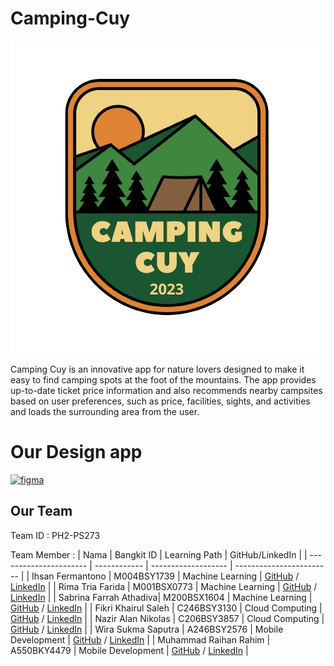 # Camping-Cuy
![](Machine%20Learning//logo.png)

Camping Cuy is an innovative app for nature lovers designed to make it easy to find camping spots at the foot of the mountains. The app provides up-to-date ticket price information and also recommends nearby campsites based on user preferences, such as price, facilities, sights, and activities and loads the surrounding area from the user.
# Our Design app
[![figma](https://img.shields.io/badge/Figma-Our%20Design-success)]([https://www.figma.com/file/XX8rOGgty7gRRNtktFIL9U/YourNey?node-id=0%3A1](https://www.figma.com/proto/aLVBN5ZYiQhvnvnqGDS69k/Camping-Cuy?page-id=0%3A1&type=design&node-id=1-55&viewport=300%2C323%2C0.5&t=v7dAYiuxGT8s8H1J-1&scaling=scale-down&starting-point-node-id=27%3A22&mode=design))
## Our Team
 Team ID : PH2-PS273
 
 Team Member : 
| Nama                   | Bangkit ID   | Learning Path      | GitHub/LinkedIn          |
| ---------------------- | ------------ | ------------------- | ------------------------ |
| Ihsan Fermantono       | M004BSY1739  | Machine Learning    | [GitHub](https://github.com/fermantonoihsan) / [LinkedIn](https://www.linkedin.com/in/ihsanfermantono)          |
| Rima Tria Farida       | M001BSX0773  | Machine Learning    | [GitHub](https://github.com/rimatriaf) / [LinkedIn](https://www.linkedin.com/in/rimatriaf)               |
| Sabrina Farrah Athadiva| M200BSX1604  | Machine Learning    | [GitHub](https://github.com/sabrinafarrah) / [LinkedIn](https://www.linkedin.com/in/sabrinafarraha)           |
| Fikri Khairul Saleh    | C246BSY3130  | Cloud Computing     | [GitHub](https://github.com/fikriks) / [LinkedIn](https://www.linkedin.com/in/fikri-khairul-shaleh)           |
| Nazir Alan Nikolas     | C206BSY3857  | Cloud Computing     | [GitHub](https://github.com/alanniko) / [LinkedIn](https://www.linkedin.com/in/nazir-alan-nikolas)            |
| Wira Sukma Saputra     | A246BSY2576  | Mobile Development  | [GitHub](https://github.com/wirasukma) / [LinkedIn](https://www.linkedin.com/in/wira-sukma-saputra-82a980214) |
| Muhammad Raihan Rahim  | A550BKY4479  | Mobile Development  | [GitHub](https://github.com/ketupath) / [LinkedIn](https://www.linkedin.com/in/muhammad-raihan-381815220) |
